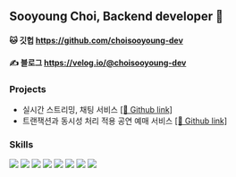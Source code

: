 ## Sooyoung Choi, Backend developer 👋

#### 🐱 깃헙 https://github.com/choisooyoung-dev
#### ✍️ 블로그 https://velog.io/@choisooyoung-dev

### Projects

- 실시간 스트리밍, 채팅 서비스    <a href="https://github.com/choisooyoung-dev/la-it">[🔗 Github link]</a>
- 트랜잭션과 동시성 처리 적용 공연 예매 서비스    <a href="https://github.com/choisooyoung-dev/sooterpark">[🔗 Github link]</a>

### Skills

<div dir="auto">
    <img src="https://img.shields.io/badge/TypeScript-3178C6?style=for-the-badge&logo=TypeScript&logoColor=white">
    <img src="https://img.shields.io/badge/nestjs-E0234E?style=for-the-badge&logo=nestjs&logoColor=white">
    <img src="https://img.shields.io/badge/Node.js-339933?style=for-the-badge&logo=Node.js&logoColor=white">
    <img src="https://img.shields.io/badge/MySQL-4479A1?style=for-the-badge&logo=MySQL&logoColor=white">
    <img src="https://img.shields.io/badge/Typeorm-262627?style=for-the-badge&logo=typeorm&logoColor=white">
    <img src="https://img.shields.io/badge/Amazon RDS-527FFF?style=for-the-badge&logo=Amazon RDS&logoColor=white">
    <img src="https://img.shields.io/badge/Redis-DC382D?style=for-the-badge&logo=Redis&logoColor=white">
    <img src="https://img.shields.io/badge/amazons3-569A31?style=for-the-badge&logo=amazons3&logoColor=white">
</div>

<!--
**choisooyoung-dev/choisooyoung-dev** is a ✨ _special_ ✨ repository because its `README.md` (this file) appears on your GitHub profile.

Here are some ideas to get you started:

- 🔭 I’m currently working on ...
- 🌱 I’m currently learning ...
- 👯 I’m looking to collaborate on ...
- 🤔 I’m looking for help with ...
- 💬 Ask me about ...
- 📫 How to reach me: ...
- 😄 Pronouns: ...
- ⚡ Fun fact: ...
-->
